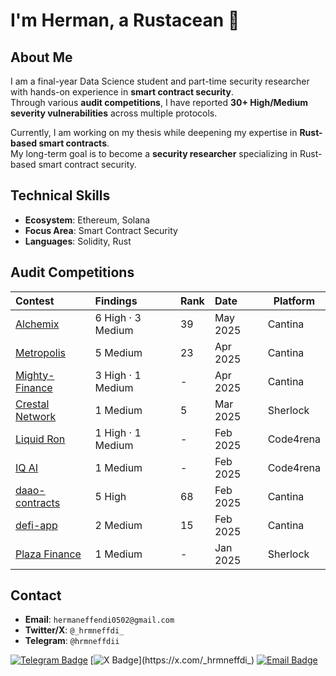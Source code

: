 # I'm Herman, a Rustacean 🦀

## **About Me**
I am a final-year Data Science student and part-time security researcher with hands-on experience in **smart contract security**.  
Through various **audit competitions**, I have reported **30+ High/Medium severity vulnerabilities** across multiple protocols.  

Currently, I am working on my thesis while deepening my expertise in **Rust-based smart contracts**.  
My long-term goal is to become a **security researcher** specializing in Rust-based smart contract security.  

## **Technical Skills**
- **Ecosystem**: Ethereum, Solana  
- **Focus Area**: Smart Contract Security  
- **Languages**: Solidity, Rust  

## **Audit Competitions**

| Contest                                                                                 | Findings            | Rank | Date      | Platform |
| :-------------------------------------------------------------------------------------- | :------------------ | :--- | :-------- | -------- |
| [Alchemix](https://cantina.xyz/code/e68909e6-3491-4a94-a707-ecf0c89cf72a/overview)      | 6 High · 3 Medium   | 39   | May 2025  | Cantina  |
| [Metropolis](https://cantina.xyz/competitions/61087007-c7e9-4c4e-9d90-4e118933fecf)     | 5 Medium            | 23   | Apr 2025  | Cantina  |
| [Mighty-Finance](https://cantina.xyz/code/616d8bb4-16ce-4ca9-9ce9-5b99d6e146ef/overview)| 3 High · 1 Medium   | -    | Apr 2025  | Cantina |
| [Crestal Network](https://audits.sherlock.xyz/contests/755)                             | 1 Medium            | 5    | Mar 2025  | Sherlock |
| [Liquid Ron](https://code4rena.com/audits/2025-01-liquid-ron)                           | 1 High · 1 Medium   | -    | Feb 2025  | Code4rena| 
| [IQ AI](https://code4rena.com/audits/2025-01-iq-ai)                                     | 1 Medium            | -    | Feb 2025  | Code4rena|
| [daao-contracts](https://cantina.xyz/competitions/bd43bdd1-bc7f-473b-96c0-d35d37f3db33) | 5 High              | 68   | Feb 2025  | Cantina  |
| [defi-app](https://cantina.xyz/competitions/1b64737c-1373-4ecf-a179-4cd0d7b0b232)       | 2 Medium            | 15   | Feb 2025  | Cantina  |
| [Plaza Finance](https://audits.sherlock.xyz/contests/682)                               | 1 Medium            | -    | Jan 2025  | Sherlock |

## **Contact**
- **Email**: `hermaneffendi0502@gmail.com`  
- **Twitter/X**: `@_hrmneffdi_`  
- **Telegram**: `@hrmneffdii`  

[![Telegram Badge](https://img.shields.io/badge/-Telegram-26A5E4?style=flat-square&logo=telegram&logoColor=white&link=https://t.me/hrmneffdii)](https://t.me/hrmneffdii)
[![X Badge](https://img.shields.io/badge/-X-000000?style=flat-square&logo=x&logoColor=white&link=https://x.com/_hrmneffdi_)](https://x.com/_hrmneffdi_)
[![Email Badge](https://img.shields.io/badge/-Email-D14836?style=flat-square&logo=gmail&logoColor=white&link=mailto:hermaneffendi0502@gmail.com)](mailto:hermaneffendi0502@gmail.com)

